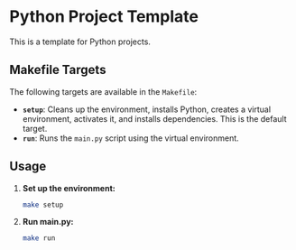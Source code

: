 # Python Project Template

This is a template for Python projects.

## Makefile Targets

The following targets are available in the `Makefile`:

*   **`setup`**: Cleans up the environment, installs Python, creates a virtual environment, activates it, and installs dependencies. This is the default target.
*   **`run`**: Runs the `main.py` script using the virtual environment.

## Usage

1.  **Set up the environment:**
    ```bash
    make setup
    ```
2.  **Run main.py:**
    ```bash
    make run
    ``` 